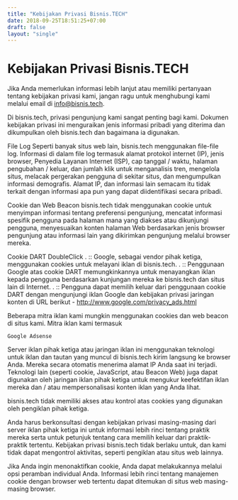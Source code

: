 ```yaml
---
title: "Kebijakan Privasi Bisnis.TECH"
date: 2018-09-25T18:51:25+07:00
draft: false
layout: "single"
---
```


# Kebijakan Privasi Bisnis.TECH

Jika Anda memerlukan informasi lebih lanjut atau memiliki pertanyaan tentang kebijakan privasi kami, jangan ragu untuk menghubungi kami melalui email di info@bisnis.tech.

Di bisnis.tech, privasi pengunjung kami sangat penting bagi kami. Dokumen kebijakan privasi ini menguraikan jenis informasi pribadi yang diterima dan dikumpulkan oleh bisnis.tech dan bagaimana ia digunakan.

File Log
Seperti banyak situs web lain, bisnis.tech menggunakan file-file log. Informasi di dalam file log termasuk alamat protokol internet (IP), jenis browser, Penyedia Layanan Internet (ISP), cap tanggal / waktu, halaman pengubahan / keluar, dan jumlah klik untuk menganalisis tren, mengelola situs, melacak pergerakan pengguna di sekitar situs, dan mengumpulkan informasi demografis. Alamat IP, dan informasi lain semacam itu tidak terkait dengan informasi apa pun yang dapat diidentifikasi secara pribadi.

Cookie dan Web Beacon
bisnis.tech tidak menggunakan cookie untuk menyimpan informasi tentang preferensi pengunjung, mencatat informasi spesifik pengguna pada halaman mana yang diakses atau dikunjungi pengguna, menyesuaikan konten halaman Web berdasarkan jenis browser pengunjung atau informasi lain yang dikirimkan pengunjung melalui browser mereka.

Cookie DART DoubleClick
. :: Google, sebagai vendor pihak ketiga, menggunakan cookies untuk melayani iklan di bisnis.tech.
. :: Penggunaan Google atas cookie DART memungkinkannya untuk menayangkan iklan kepada pengguna berdasarkan kunjungan mereka ke bisnis.tech dan situs lain di Internet.
. :: Pengguna dapat memilih keluar dari penggunaan cookie DART dengan mengunjungi iklan Google dan kebijakan privasi jaringan konten di URL berikut - http://www.google.com/privacy_ads.html

Beberapa mitra iklan kami mungkin menggunakan cookies dan web beacon di situs kami. Mitra iklan kami termasuk

    Google Adsense

Server iklan pihak ketiga atau jaringan iklan ini menggunakan teknologi untuk iklan dan tautan yang muncul di bisnis.tech kirim langsung ke browser Anda. Mereka secara otomatis menerima alamat IP Anda saat ini terjadi. Teknologi lain (seperti cookie, JavaScript, atau Beacon Web) juga dapat digunakan oleh jaringan iklan pihak ketiga untuk mengukur keefektifan iklan mereka dan / atau mempersonalisasi konten iklan yang Anda lihat.

bisnis.tech tidak memiliki akses atau kontrol atas cookies yang digunakan oleh pengiklan pihak ketiga.

Anda harus berkonsultasi dengan kebijakan privasi masing-masing dari server iklan pihak ketiga ini untuk informasi lebih rinci tentang praktik mereka serta untuk petunjuk tentang cara memilih keluar dari praktik-praktik tertentu. Kebijakan privasi bisnis.tech tidak berlaku untuk, dan kami tidak dapat mengontrol aktivitas, seperti pengiklan atau situs web lainnya.

Jika Anda ingin menonaktifkan cookie, Anda dapat melakukannya melalui opsi peramban individual Anda. Informasi lebih rinci tentang manajemen cookie dengan browser web tertentu dapat ditemukan di situs web masing-masing browser.

